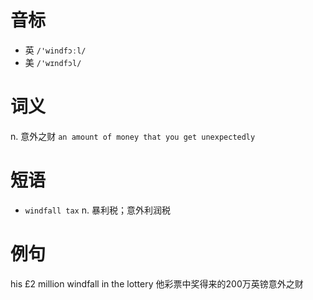 # 音标

- 英 `/'windfɔːl/`
- 美 `/'wɪndfɔl/`

# 词义

n. 意外之财
`an amount of money that you get unexpectedly`

# 短语

- `windfall tax` n. 暴利税；意外利润税

# 例句

his £2 million windfall in the lottery
他彩票中奖得来的200万英镑意外之财


